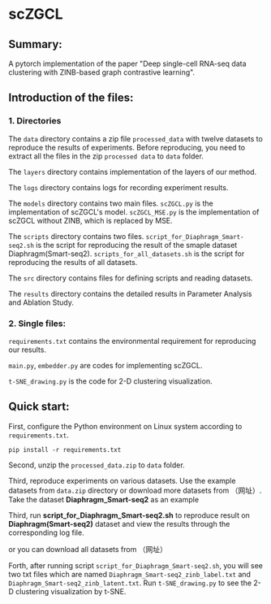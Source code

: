 # scZGCL
## Summary:
A pytorch implementation of the paper "Deep single-cell RNA-seq data clustering with ZINB-based graph contrastive learning".

## Introduction of the files:
### 1. Directories
The `data` directory contains a zip file `processed_data` with twelve datasets to reproduce the results of experiments. Before reproducing, you need to extract all the files in the zip `processed data` to `data` folder.

The `layers` directory contains implementation of the layers of our method.

The `logs` directory contains logs for recording experiment results.

The `models` directory contains two main files. `scZGCL.py` is the implementation of scZGCL's model. `scZGCL_MSE.py` is the implementation of scZGCL without ZINB, which is replaced by MSE.

The `scripts` directory contains two files. `script_for_Diaphragm_Smart-seq2.sh` is the script for reproducing the result of the smaple dataset Diaphragm(Smart-seq2). `scripts_for_all_datasets.sh` is the script for reproducing the results of all datasets.

The `src` directory contains files for defining scripts and reading datasets.

The `results` directory contains the detailed results in Parameter Analysis and Ablation Study.

### 2. Single files:
`requirements.txt` contains the environmental requirement for reproducing our results. 

`main.py`, `embedder.py` are codes for implementing scZGCL.

`t-SNE_drawing.py` is the code for 2-D clustering visualization.

## Quick start:
First, configure the Python environment on Linux system according to `requirements.txt`.

`pip install -r requirements.txt`

Second, unzip the `processed_data.zip` to `data` folder.

Third, reproduce experiments on various datasets. Use the example datasets from `data.zip` directory or download more datasets from （网址）. Take the dataset **Diaphragm_Smart-seq2** as an example

Third, run **script_for_Diaphragm_Smart-seq2.sh** to reproduce result on **Diaphragm(Smart-seq2)** dataset and view the results through the corresponding log file.

or you can download all datasets from （网址）

Forth, after running script `script_for_Diaphragm_Smart-seq2.sh`, you will see two txt files which are named `Diaphragm_Smart-seq2_zinb_label.txt` and `Diaphragm_Smart-seq2_zinb_latent.txt`. Run `t-SNE_drawing.py` to see the 2-D clustering visualization by t-SNE.
